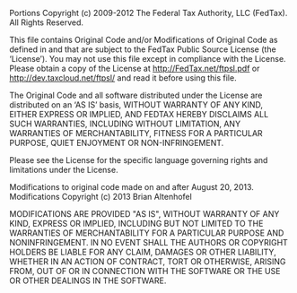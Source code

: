 Portions Copyright (c) 2009-2012 The Federal Tax Authority, LLC (FedTax). All Rights Reserved.

This file contains Original Code and/or Modifications of Original Code as defined
in and that are subject to the FedTax Public Source License (the ‘License’). You
may not use this file except in compliance with the License. Please obtain a copy
of the License at http://FedTax.net/ftpsl.pdf or http://dev.taxcloud.net/ftpsl/
and read it before using this file.

The Original Code and all software distributed under the License are distributed
on an ‘AS IS’ basis, WITHOUT WARRANTY OF ANY KIND, EITHER EXPRESS OR IMPLIED, AND
FEDTAX  HEREBY DISCLAIMS ALL SUCH WARRANTIES, INCLUDING WITHOUT LIMITATION, ANY
WARRANTIES OF MERCHANTABILITY, FITNESS FOR A PARTICULAR PURPOSE, QUIET ENJOYMENT
OR NON-INFRINGEMENT.

Please see the License for the specific language governing rights and limitations
under the License.



Modifications to original code made on and after August 20, 2013.
Modifications Copyright (c) 2013 Brian Altenhofel

MODIFICATIONS ARE PROVIDED "AS IS", WITHOUT WARRANTY OF ANY KIND, EXPRESS OR
IMPLIED, INCLUDING BUT NOT LIMITED TO THE WARRANTIES OF MERCHANTABILITY FOR A
PARTICULAR PURPOSE AND NONINFRINGEMENT. IN NO EVENT SHALL THE AUTHORS OR
COPYRIGHT HOLDERS BE LIABLE FOR ANY CLAIM, DAMAGES OR OTHER LIABILITY, WHETHER
IN AN ACTION OF CONTRACT, TORT OR OTHERWISE, ARISING FROM, OUT OF OR IN
CONNECTION WITH THE SOFTWARE OR THE USE OR OTHER DEALINGS IN THE SOFTWARE.
